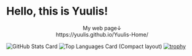 # Hello, this is Yuulis!
<p align="center">
  My web page↓
  <br>
  https://yuulis.github.io/Yuulis-Home/
<p>
  
![GitHub Stats Card](https://github-readme-stats.vercel.app/api?username=Yuulis&count_private=true&theme=algolia)
![Top Languages Card (Compact layout)](https://github-readme-stats.vercel.app/api/top-langs/?username=Yuulis&layout=compact&theme=algolia)
[![trophy](https://github-profile-trophy.vercel.app/?username=Yuulis&theme=onedark)](https://github.com/ryo-ma/github-profile-trophy)

